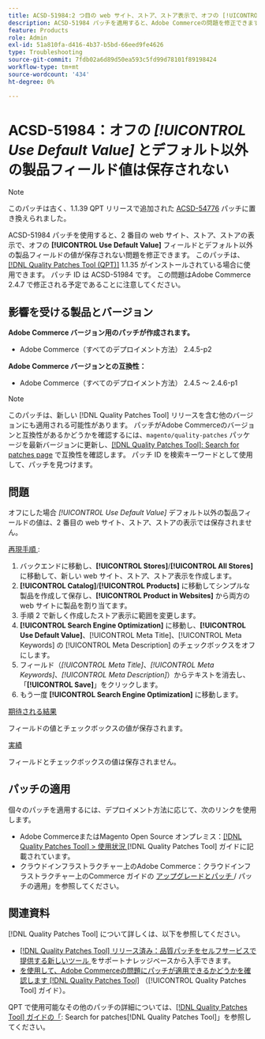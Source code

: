 ```yaml
---
title: ACSD-51984:2 つ目の web サイト、ストア、ストア表示で、オフの [!UICONTROL Use Default Value] とデフォルト以外の製品フィールドの値が保存されない
description: ACSD-51984 パッチを適用すると、Adobe Commerceの問題を修正できます。この問題では、2 番目の web サイト、ストア、ストアの表示に対して、オフの [!UICONTROL Use Default Value] フィールドとデフォルト以外の製品フィールドの値が保存されません。
feature: Products
role: Admin
exl-id: 51a810fa-d416-4b37-b5bd-66eed9fe4626
type: Troubleshooting
source-git-commit: 7fdb02a6d89d50ea593c5fd99d78101f89198424
workflow-type: tm+mt
source-wordcount: '434'
ht-degree: 0%

---
```


# ACSD-51984：オフの *[!UICONTROL Use Default Value]* とデフォルト以外の製品フィールド値は保存されない

>[!NOTE]
>
>このパッチは古く、1.1.39 QPT リリースで追加された [ACSD-54776](/help/tools/quality-patches-tool/patches-available-in-qpt/v1-1-39/acsd-54776-unchecked-used-default-value-and-non-default-product-field-values-are-not-saved.md) パッチに置き換えられました。

ACSD-51984 パッチを使用すると、2 番目の web サイト、ストア、ストアの表示で、オフの **[!UICONTROL Use Default Value]** フィールドとデフォルト以外の製品フィールドの値が保存されない問題を修正できます。 このパッチは、[[!DNL Quality Patches Tool (QPT)]](https://experienceleague.adobe.com/en/docs/commerce-operations/tools/quality-patches-tool/quality-patches-tool-to-self-serve-quality-patches) 1.1.35 がインストールされている場合に使用できます。 パッチ ID は ACSD-51984 です。 この問題はAdobe Commerce 2.4.7 で修正される予定であることに注意してください。

## 影響を受ける製品とバージョン

**Adobe Commerce バージョン用のパッチが作成されます。**

* Adobe Commerce（すべてのデプロイメント方法） 2.4.5-p2

**Adobe Commerce バージョンとの互換性：**

* Adobe Commerce（すべてのデプロイメント方法） 2.4.5 ～ 2.4.6-p1

>[!NOTE]
>
>このパッチは、新しい [!DNL Quality Patches Tool] リリースを含む他のバージョンにも適用される可能性があります。 パッチがAdobe Commerceのバージョンと互換性があるかどうかを確認するには、`magento/quality-patches` パッケージを最新バージョンに更新し、[[!DNL Quality Patches Tool]: Search for patches page](https://experienceleague.adobe.com/tools/commerce-quality-patches/index.html) で互換性を確認します。 パッチ ID を検索キーワードとして使用して、パッチを見つけます。

## 問題

オフにした場合 *[!UICONTROL Use Default Value]* デフォルト以外の製品フィールドの値は、2 番目の web サイト、ストア、ストアの表示では保存されません。

<u> 再現手順 </u>:

1. バックエンドに移動し、**[!UICONTROL Stores]**/**[!UICONTROL All Stores]** に移動して、新しい web サイト、ストア、ストア表示を作成します。
1. **[!UICONTROL Catalog]**/**[!UICONTROL Products]** に移動してシンプルな製品を作成して保存し、**[!UICONTROL Product in Websites]** から両方の web サイトに製品を割り当てます。
1. 手順 2 で新しく作成したストア表示に範囲を変更します。
1. **[!UICONTROL Search Engine Optimization]** に移動し、**[!UICONTROL Use Default Value]**、[!UICONTROL Meta Title]、[!UICONTROL Meta Keywords] の [!UICONTROL Meta Description] のチェックボックスをオフにします。
1. フィールド（*[!UICONTROL Meta Title]*、*[!UICONTROL Meta Keywords]*、*[!UICONTROL Meta Description]*）からテキストを消去し、「**[!UICONTROL Save]**」をクリックします。
1. もう一度 **[!UICONTROL Search Engine Optimization]** に移動します。

<u> 期待される結果 </u>

フィールドの値とチェックボックスの値が保存されます。

<u> 実績 </u>

フィールドとチェックボックスの値は保存されません。

## パッチの適用

個々のパッチを適用するには、デプロイメント方法に応じて、次のリンクを使用します。

* Adobe CommerceまたはMagento Open Source オンプレミス：[[!DNL Quality Patches Tool] > 使用状況 ](/help/tools/quality-patches-tool/usage.md)[!DNL Quality Patches Tool] ガイドに記載されています。
* クラウドインフラストラクチャー上のAdobe Commerce：クラウドインフラストラクチャー上のCommerce ガイドの [ アップグレードとパッチ ](https://experienceleague.adobe.com/docs/commerce-cloud-service/user-guide/develop/upgrade/apply-patches.html)/ パッチの適用」を参照してください。

## 関連資料

[!DNL Quality Patches Tool] について詳しくは、以下を参照してください。

* [[!DNL Quality Patches Tool]  リリース済み：品質パッチをセルフサービスで提供する新しいツール ](https://experienceleague.adobe.com/en/docs/commerce-operations/tools/quality-patches-tool/quality-patches-tool-to-self-serve-quality-patches) をサポートナレッジベースから入手できます。
* [ を使用して、Adobe Commerceの問題にパッチが適用できるかどうかを確認します  [!DNL Quality Patches Tool]](/help/tools/quality-patches-tool/patches-available-in-qpt/check-patch-for-magento-issue-with-magento-quality-patches.md) （[!UICONTROL Quality Patches Tool] ガイド）。


QPT で使用可能なその他のパッチの詳細については、[[!DNL Quality Patches Tool] ガイドの「](<https://experienceleague.adobe.com/tools/commerce-quality-patches/index.html>): Search for patches[!DNL Quality Patches Tool]」を参照してください。
